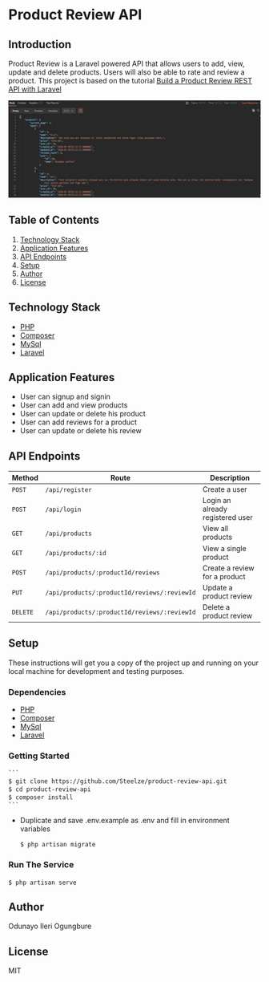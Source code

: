# Product Review API

## Introduction
Product Review is a Laravel powered API that allows users to add, view, update and delete products. Users will also be able to rate and review a product.
This project is based on the tutorial [Build a Product Review REST API with Laravel](https://dev.to/mr_steelze/build-a-product-review-rest-api-with-laravel-2ih8)

![alt text](https://raw.githubusercontent.com/Steelze/product-review-api/master/public/screenshot.jpg)

## Table of Contents
1. <a href="#technology-stack">Technology Stack</a>
2. <a href="#application-features">Application Features</a>
3. <a href="#api-endpoints">API Endpoints</a>
4. <a href="#setup">Setup</a>
5. <a href="#author">Author</a>
6. <a href="#license">License</a>

## Technology Stack
  - [PHP](https://www.php.net)
  - [Composer](https://getcomposer.org)
  - [MySql](https://www.mysql.com)
  - [Laravel](https://laravel.com)
  
## Application Features
* User can signup and signin
* User can add and view products
* User can update or delete his product
* User can add reviews for a product
* User can update or delete his review

## API Endpoints
Method | Route | Description
--- | --- | ---
`POST` | `/api/register` | Create a user
`POST` | `/api/login` | Login an already registered user
`GET` | `/api/products` | View all products
`GET` | `/api/products/:id` | View a single product
`POST` | `/api/products/:productId/reviews` | Create a review for a product
`PUT` | `/api/products/:productId/reviews/:reviewId` | Update a product review
`DELETE` | `/api/products/:productId/reviews/:reviewId` | Delete a product review

## Setup
These instructions will get you a copy of the project up and running on your local machine for development and testing purposes.

  ### Dependencies
  - [PHP](https://www.php.net)
  - [Composer](https://getcomposer.org)
  - [MySql](https://www.mysql.com)
  - [Laravel](https://laravel.com)
 
  ### Getting Started
    ```
    $ git clone https://github.com/Steelze/product-review-api.git
    $ cd product-review-api
    $ composer install
    ```
  - Duplicate and save .env.example as .env and fill in environment variables
    ```
    $ php artisan migrate
    ```
  ### Run The Service
  ```
  $ php artisan serve
  ```

## Author
Odunayo Ileri Ogungbure

## License
MIT
